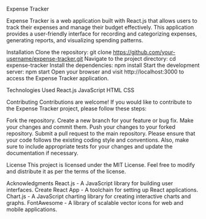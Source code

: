 Expense Tracker

Expense Tracker is a web application built with React.js that allows users to track their expenses and manage their budget effectively. This application provides a user-friendly interface for recording and categorizing expenses, generating reports, and visualizing spending patterns.

Installation
Clone the repository: git clone https://github.com/your-username/expense-tracker.git
Navigate to the project directory: cd expense-tracker
Install the dependencies: npm install
Start the development server: npm start
Open your browser and visit http://localhost:3000 to access the Expense Tracker application.

Technologies Used
React.js
JavaScript
HTML
CSS


Contributing
Contributions are welcome! If you would like to contribute to the Expense Tracker project, please follow these steps:

Fork the repository.
Create a new branch for your feature or bug fix.
Make your changes and commit them.
Push your changes to your forked repository.
Submit a pull request to the main repository.
Please ensure that your code follows the existing coding style and conventions. Also, make sure to include appropriate tests for your changes and update the documentation if necessary.

License
This project is licensed under the MIT License. Feel free to modify and distribute it as per the terms of the license.

Acknowledgments
React.js - A JavaScript library for building user interfaces.
Create React App - A toolchain for setting up React applications.
Chart.js - A JavaScript charting library for creating interactive charts and graphs.
FontAwesome - A library of scalable vector icons for web and mobile applications.
